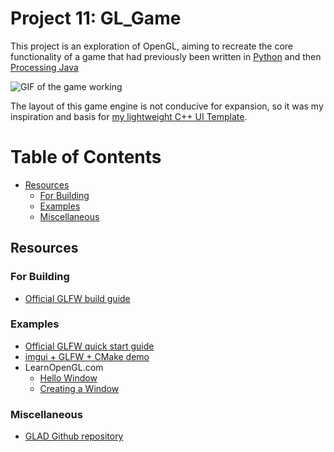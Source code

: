 # Project 11: GL_Game <!-- omit in toc -->
This project is an exploration of OpenGL, aiming to recreate the core functionality of a game that had previously been written in [Python](https://github.com/m516/WYSIWYG-2/blob/master/wysiwyg2/data/wysiwyg.py) and then [Processing Java](https://github.com/m516/WYSIWYG-2)

![GIF of the game working](/docs/screenshots/11-01.gif)

The layout of this game engine is not conducive for expansion, so it was my inspiration and basis for [my lightweight C++ UI Template](https://github.com/m516/Cpp-UI-Template).

# Table of Contents <!-- omit in toc -->
- [Resources](#resources)
	- [For Building](#for-building)
	- [Examples](#examples)
	- [Miscellaneous](#miscellaneous)


## Resources
### For Building
* [Official GLFW build guide](https://www.glfw.org/docs/latest/build_guide.html)

### Examples
* [Official GLFW quick start guide](https://www.glfw.org/docs/latest/quick.html)
* [imgui + GLFW + CMake demo](https://github.com/m516/imgui-opengl-glfw-glew-cmake-demo/)
* LearnOpenGL.com
	* [Hello Window](https://learnopengl.com/Getting-started/Hello-Window)
	* [Creating a Window](https://learnopengl.com/Getting-started/Creating-a-window)

### Miscellaneous
* [GLAD Github repository](https://github.com/Dav1dde/glad)
